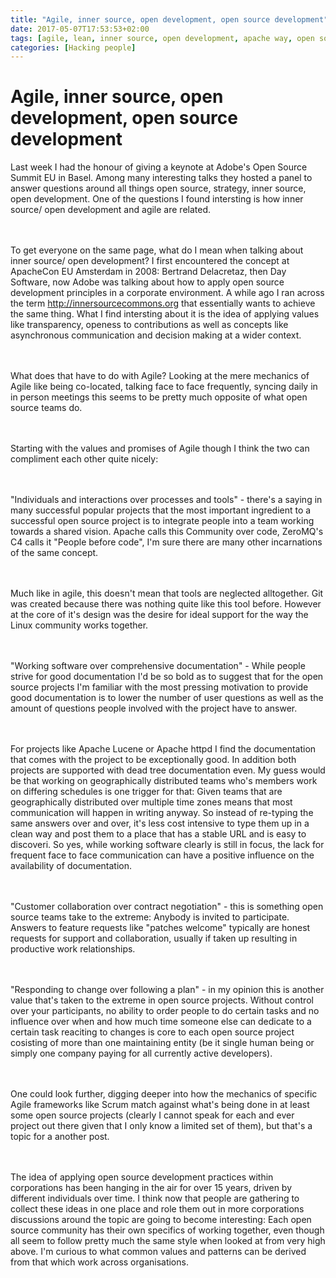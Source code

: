 ```yaml
---
title: "Agile, inner source, open development, open source development"
date: 2017-05-07T17:53:53+02:00
tags: [agile, lean, inner source, open development, apache way, open source development ]
categories: [Hacking people]
---
```


# Agile, inner source, open development, open source development


Last week I had the honour of giving a keynote at Adobe's Open Source Summit EU
in Basel. Among many interesting talks they hosted a panel to answer questions
around all things open source, strategy, inner source, open development. One
of the questions I found intersting is how inner source/ open development and
agile are related.

<br><br>
To get everyone on the same page, what do I mean when talking about inner
source/ open development? I first encountered the concept at ApacheCon EU
Amsterdam in 2008: Bertrand Delacretaz, then Day Software, now Adobe was talking
about how to apply open source development principles in a corporate
environment. A while ago I ran across the term 
http://innersourcecommons.org that essentially wants to
achieve the same thing. What I find intersting about it is the idea of applying
values like transparency, openess to contributions as well as concepts like
asynchronous communication and decision making at a wider context.

<br><br>
What does that have to do with Agile? Looking at the mere mechanics of Agile
like being co-located, talking face to face frequently, syncing daily in in
person meetings this seems to be pretty much opposite of what open source teams
do.

<br><br>
Starting with the values and promises of Agile though I think the two can
compliment each other quite nicely:

<br><br>
"Individuals and interactions over processes and tools" - there's a saying in
many successful popular projects that the most important ingredient to a
successful open source project is to integrate people into a team working
towards a shared vision. Apache calls this Community over code, ZeroMQ's C4
calls it "People before code", I'm sure there are many other incarnations of the
same concept.

<br><br>
Much like in agile, this doesn't mean that tools are neglected alltogether.
Git was created because there was nothing quite like this tool before. However
at the core of it's design was the desire for ideal support for the way the
Linux community works together.

<br><br>
"Working software over comprehensive documentation" - While people strive for
good documentation I'd be so bold as to suggest that for the open source
projects I'm familiar with the most pressing motivation to provide good
documentation is to lower the number of user questions as well as the amount of
questions people involved with the project have to answer.

<br><br>
For projects like Apache Lucene or Apache httpd I find the documentation
that comes with the project to be exceptionally good. In addition both projects
are supported with dead tree documentation even. My guess would be that working
on geographically distributed teams who's members work on differing schedules
is one trigger for that: Given teams that are geographically distributed over
multiple time zones means that most communication will happen in writing anyway.
So instead of re-typing the same answers over and over, it's less cost intensive
to type them up in a clean way and post them to a place that has a stable URL
and is easy to discoveri. So yes, while working software clearly is still in
focus, the lack for frequent face to face communication can have a positive
influence on the availability of documentation.


<br><br>
"Customer collaboration over contract negotiation" - this is something open
source teams take to the extreme: Anybody is invited to participate. Answers to
feature requests like "patches welcome" typically are honest requests for
support and collaboration, usually if taken up resulting in productive work
relationships.


<br><br>
"Responding to change over following a plan" - in my opinion this is another
value that's taken to the extreme in open source projects. Without control over
your participants, no ability to order people to do certain tasks and no
influence over when and how much time someone else can dedicate to a certain
task reaciting to changes is core to each open source project cosisting of more
than one maintaining entity (be it single human being or simply one company
paying for all currently active developers).


<br><br>
One could look further, digging deeper into how the mechanics of specific Agile
frameworks like Scrum match against what's being done in at least some open
source projects (clearly I cannot speak for each and ever project out there
given that I only know a limited set of them), but that's a topic for a another post.


<br><br>
The idea of applying open source development practices within corporations has
been hanging in the air for over 15 years, driven by different individuals over
time. I think now that people are gathering to collect these ideas in one place
and role them out in more corporations discussions around the topic are going to
become interesting: Each open source community has their own specifics of
working together, even though all seem to follow pretty much the same style when
looked at from very high above. I'm curious to what common values and patterns
can be derived from that which work across organisations.
